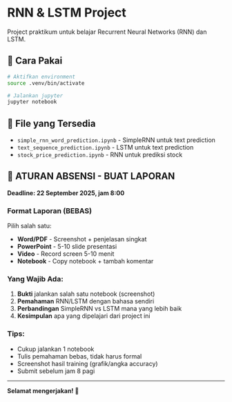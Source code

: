 # RNN & LSTM Project

Project praktikum untuk belajar Recurrent Neural Networks (RNN) dan LSTM.

## 🚀 Cara Pakai

```bash
# Aktifkan environment
source .venv/bin/activate

# Jalankan jupyter
jupyter notebook
```

## 📁 File yang Tersedia

- `simple_rnn_word_prediction.ipynb` - SimpleRNN untuk text prediction
- `text_sequence_prediction.ipynb` - LSTM untuk text prediction  
- `stock_price_prediction.ipynb` - RNN untuk prediksi stock

## 📝 ATURAN ABSENSI - BUAT LAPORAN

**Deadline: 22 September 2025, jam 8:00**

### Format Laporan (BEBAS)
Pilih salah satu:
- **Word/PDF** - Screenshot + penjelasan singkat
- **PowerPoint** - 5-10 slide presentasi
- **Video** - Record screen 5-10 menit  
- **Notebook** - Copy notebook + tambah komentar

### Yang Wajib Ada:
1. **Bukti** jalankan salah satu notebook (screenshot)
2. **Pemahaman** RNN/LSTM dengan bahasa sendiri
3. **Perbandingan** SimpleRNN vs LSTM mana yang lebih baik
4. **Kesimpulan** apa yang dipelajari dari project ini

### Tips:
- Cukup jalankan 1 notebook
- Tulis pemahaman bebas, tidak harus formal
- Screenshot hasil training (grafik/angka accuracy)
- Submit sebelum jam 8 pagi

---

**Selamat mengerjakan! 🎯**